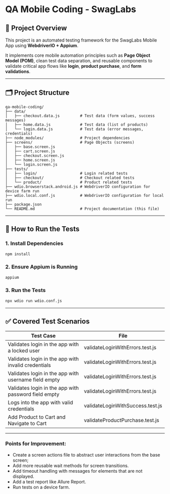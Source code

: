 # QA Mobile Coding - SwagLabs

## 📱 Project Overview

This project is an automated testing framework for the SwagLabs Mobile App using **WebdriverIO + Appium**.

It implements core mobile automation principles such as **Page Object Model (POM)**, clean test data separation, and reusable components to validate critical app flows like **login**, **product purchase**, and **form validations**.

---

## 🗂 Project Structure

```
qa-mobile-coding/
├── data/
│   ├── checkout.data.js         # Test data (form values, success messages)
│   ├── home.data.js             # Test data (list of products)
│   └── login.data.js            # Test data (error messages, credentials)
├── node_modules/                # Project dependencies
├── screens/                     # Page Objects (screens)
│   ├── base.screen.js
│   ├── cart.screen.js
│   ├── checkout.screen.js
│   ├── home.screen.js
│   └── login.screen.js
├── tests/
│   ├── login/                   # Login related tests
│   ├── checkout/                # Checkout related tests
│   └── product/                 # Product related tests
├── wdio.browserstack.android.js # WebdriverIO configuration for device farm run
├── wdio.local.conf.js           # WebdriverIO configuration for local run
├── package.json
└── README.md                    # Project documentation (this file)
```

---

## 🚀 How to Run the Tests

### 1. Install Dependencies

```bash
npm install
```

### 2. Ensure Appium is Running

```bash
appium
```

### 3. Run the Tests

```bash
npx wdio run wdio.conf.js
```

---

## ✅ Covered Test Scenarios

| Test Case                                             | File                             |
| ----------------------------------------------------- | -------------------------------- |
| Validates login in the app with a locked user         | validateLoginWithErrors.test.js  |
| Validates login in the app with invalid credentials   | validateLoginWithErrors.test.js  |
| Validates login in the app with username field empty  | validateLoginWithErrors.test.js  |
| Validates login in the app with password field empty  | validateLoginWithErrors.test.js  |
| Logs into the app with valid credentials              | validateLoginWithSuccess.test.js |
| Add Product to Cart and Navigate to Cart              | validateProductPurchase.test.js  |

---

### Points for Improvement:

   *  Create a screen actions file to abstract user interactions from the base screen;
   *  Add more reusable wait methods for screen transitions.
   *  Add timeout handling with messages for elements that are not displayed.
   *  Add a test report like Allure Report.
   *  Run tests on a device farm.
